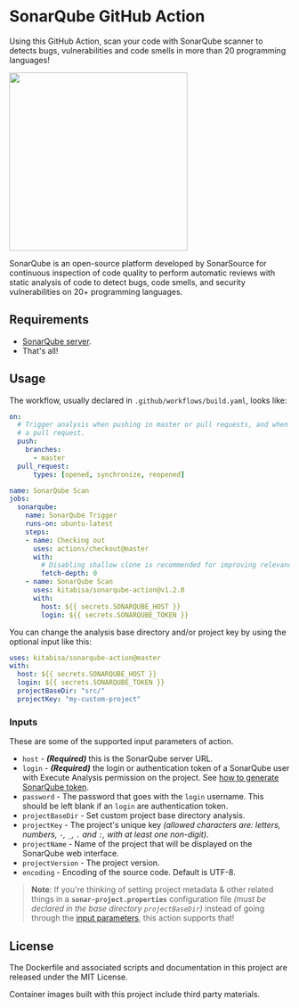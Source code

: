 # SonarQube GitHub Action

Using this GitHub Action, scan your code with SonarQube scanner to detects bugs, vulnerabilities and code smells in more than 20 programming languages!

<img src="https://www.sonarqube.org/assets/logo-31ad3115b1b4b120f3d1efd63e6b13ac9f1f89437f0cf6881cc4d8b5603a52b4.svg" width="320px">

SonarQube is an open-source platform developed by SonarSource for continuous inspection of code quality to perform automatic reviews with static analysis of code to detect bugs, code smells, and security vulnerabilities on 20+ programming languages.

## Requirements

* [SonarQube server](https://docs.sonarqube.org/latest/setup/install-server/).
* That's all!

## Usage

The workflow, usually declared in `.github/workflows/build.yaml`, looks like:

```yaml
on:
  # Trigger analysis when pushing in master or pull requests, and when creating
  # a pull request. 
  push:
    branches:
      - master
  pull_request:
      types: [opened, synchronize, reopened]

name: SonarQube Scan
jobs:
  sonarqube:
    name: SonarQube Trigger
    runs-on: ubuntu-latest
    steps:
    - name: Checking out
      uses: actions/checkout@master
      with:
        # Disabling shallow clone is recommended for improving relevancy of reporting
        fetch-depth: 0
    - name: SonarQube Scan
      uses: kitabisa/sonarqube-action@v1.2.0
      with:
        host: ${{ secrets.SONARQUBE_HOST }}
        login: ${{ secrets.SONARQUBE_TOKEN }}
```

You can change the analysis base directory and/or project key by using the optional input like this:

```yaml
uses: kitabisa/sonarqube-action@master
with:
  host: ${{ secrets.SONARQUBE_HOST }}
  login: ${{ secrets.SONARQUBE_TOKEN }}
  projectBaseDir: "src/"
  projectKey: "my-custom-project"
```

### Inputs

These are some of the supported input parameters of action.

- `host` - **_(Required)_** this is the SonarQube server URL.
- `login` - **_(Required)_** the login or authentication token of a SonarQube user with Execute Analysis permission on the project. See [how to generate SonarQube token](https://docs.sonarqube.org/latest/user-guide/user-token/).
- `password` - The password that goes with the `login` username. This should be left blank if an `login` are authentication token.
- `projectBaseDir` - Set custom project base directory analysis.
- `projectKey` - The project's unique key _(allowed characters are: letters, numbers, `-`, `_`, `.` and `:`, with at least one non-digit)_.
- `projectName` - Name of the project that will be displayed on the SonarQube web interface.
- `projectVersion` - The project version.
- `encoding` - Encoding of the source code. Default is UTF-8.

> **Note**:
> If you're thinking of setting project metadata & other related things in a **`sonar-project.properties`** configuration file _(must be declared in the base directory `projectBaseDir`)_ instead of going through the [input parameters](#inputs), this action supports that!

## License

The Dockerfile and associated scripts and documentation in this project are released under the MIT License.

Container images built with this project include third party materials.